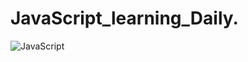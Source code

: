 # JavaScript_learning_Daily.
![JavaScript](https://user-images.githubusercontent.com/71172547/133285179-1507dcd6-19b0-4f1f-867a-0c0229422618.jpg)

